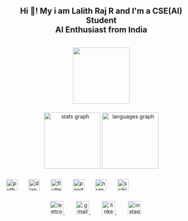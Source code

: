 <h2 align="center">Hi 👋! My i am Lalith Raj R and I'm a CSE(AI) Student<br>AI Enthusiast from India</h2>
<div align="center"><br>
  <img height="150" src="https://media.giphy.com/media/M9gbBd9nbDrOTu1Mqx/giphy.gif"  />
</div>


###  

<div align="center" style="margin-bottom: 25px;">
  <img src="https://github-readme-stats.vercel.app/api?username=lalithrajr1034&hide_title=false&hide_rank=false&show_icons=true&include_all_commits=true&count_private=true&disable_animations=false&theme=dracula&locale=en&hide_border=false" height="150" alt="stats graph"  />
  <img src="https://github-readme-stats.vercel.app/api/top-langs?username=lalithrajr1034&locale=en&hide_title=false&layout=compact&card_width=320&langs_count=5&theme=dracula&hide_border=false" height="150" alt="languages graph"  />
</div>

###  

<div align="left" style="margin-bottom: 25px;">
  <img src="https://cdn.jsdelivr.net/gh/devicons/devicon/icons/python/python-original.svg" height="30" alt="python logo" style="margin-right:25px; transition: transform 0.3s;" onmouseover="this.style.transform='scale(1.2)'" onmouseout="this.style.transform='scale(1)'" />
  <img src="https://cdn.jsdelivr.net/gh/devicons/devicon/icons/django/django-plain.svg" height="30" alt="django logo" style="margin-right:25px; transition: transform 0.3s;" onmouseover="this.style.transform='scale(1.2)'" onmouseout="this.style.transform='scale(1)'" />
  <img src="https://cdn.jsdelivr.net/gh/devicons/devicon/icons/flutter/flutter-original.svg" height="30" alt="flutter logo" style="margin-right:25px; transition: transform 0.3s;" onmouseover="this.style.transform='scale(1.2)'" onmouseout="this.style.transform='scale(1)'" />
  <img src="https://cdn.jsdelivr.net/gh/devicons/devicon/icons/pandas/pandas-original.svg" height="30" alt="pandas logo" style="margin-right:25px; transition: transform 0.3s;" onmouseover="this.style.transform='scale(1.2)'" onmouseout="this.style.transform='scale(1)'" />
  <img src="https://cdn.jsdelivr.net/gh/devicons/devicon/icons/numpy/numpy-original.svg" height="30" alt="numpy logo" style="margin-right:25px; transition: transform 0.3s;" onmouseover="this.style.transform='scale(1.2)'" onmouseout="this.style.transform='scale(1)'" />
  <img src="https://upload.wikimedia.org/wikipedia/commons/thumb/0/05/Scikit_learn_logo_small.svg/1920px-Scikit_learn_logo_small.svg.png" height="30" alt="scikit-learn logo" style="margin-right:25px; transition: transform 0.3s;" onmouseover="this.style.transform='scale(1.2)'" onmouseout="this.style.transform='scale(1)'" />
</div>

###  

<div align="center" style="margin-bottom: 25px;">
    <a href="https://leetcode.com/u/LALITH_RAJ_R/" target="_blank" style="margin-right:30px; transition: transform 0.3s;" onmouseover="this.style.transform='scale(1.2)'" onmouseout="this.style.transform='scale(1)'">
    <img src="https://img.shields.io/badge/LeetCode-333333?style=for-the-badge&logo=leetcode&logoColor=FFA116" height="35" alt="leetcode logo"  />
  </a>

  
  <a href="mailto:placement1034@gmail.com" target="_blank" style="margin-right:30px; transition: transform 0.3s;" onmouseover="this.style.transform='scale(1.2)'" onmouseout="this.style.transform='scale(1)'">
    <img src="https://img.shields.io/static/v1?message=Gmail&logo=gmail&label=&color=D14836&logoColor=white&labelColor=&style=for-the-badge" height="35" alt="gmail logo"  />
  </a>
  
  <a href="https://www.linkedin.com/in/lalithraj-r-3a8961292" target="_blank" style="margin-right:30px; transition: transform 0.3s;" onmouseover="this.style.transform='scale(1.2)'" onmouseout="this.style.transform='scale(1)'">
    <img src="https://img.shields.io/static/v1?message=LinkedIn&logo=linkedin&label=&color=0077B5&logoColor=white&labelColor=&style=for-the-badge" height="35" alt="linkedin logo"  />
  </a>
  
  <a href="https://www.instagram.com/lalithrajr672" target="_blank" style="margin-right:30px; transition: transform 0.3s;" onmouseover="this.style.transform='scale(1.2)'" onmouseout="this.style.transform='scale(1)'">
    <img src="https://img.shields.io/static/v1?message=Instagram&logo=instagram&label=&color=E4405F&logoColor=white&labelColor=&style=for-the-badge" height="35" alt="instagram logo"  />
  </a>
  
</div>
